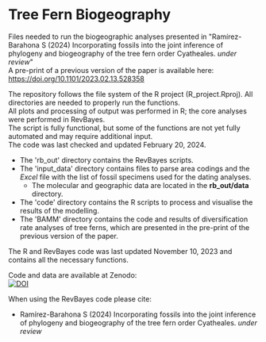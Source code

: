 # Tree Fern Biogeography

Files needed to run the biogeographic analyses presented in "Ramírez-Barahona S (2024) Incorporating fossils into the joint inference of phylogeny and biogeography of the tree fern order Cyatheales. *under review*"  
A pre-print of a previous version of the paper is available here:   https://doi.org/10.1101/2023.02.13.528358  

The repository follows the file system of the R project (R_project.Rproj). All directories are needed to properly run the functions.  
All plots and processing of output was performed in R; the core analyses were performed in RevBayes.   
The script is fully functional, but some of the functions are not yet fully automated and may require additional input.  
The code was last checked and updated February 20, 2024.  

- The 'rb_out' directory contains the RevBayes scripts.  
- The 'input_data' directory contains files to parse area codings and the *Excel* file with the list of fossil specimens used for the dating analyses.
  - The molecular and geographic data are located in the **rb_out/data** directory.  
- The 'code' directory contains the R scripts to process and visualise the results of the modelling.
- The 'BAMM' directory contains the code and results of diversification rate analyses of tree ferns, which are presented in the pre-print of the previous version of the paper.

The R and RevBayes code was last updated November 10, 2023 and contains all the necessary functions.

Code and data are available at Zenodo:  
[![DOI](https://zenodo.org/badge/DOI/10.5281/zenodo.8239494.svg)](https://doi.org/10.5281/zenodo.8239494)

When using the RevBayes code please cite:
- Ramírez-Barahona S (2024) Incorporating fossils into the joint inference of phylogeny and biogeography of the tree fern order Cyatheales. *under review*
